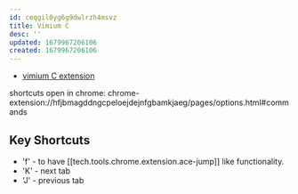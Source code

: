 ```yaml
---
id: ceqgil0yg6g9dwlrzh4msvz
title: Vimium C
desc: ''
updated: 1679967206106
created: 1679967206106
---
```


- [vimium C extension](https://chrome.google.com/webstore/detail/vimium-c-all-by-keyboard/hfjbmagddngcpeloejdejnfgbamkjaeg?hl=en)

 
shortcuts open in chrome: chrome-extension://hfjbmagddngcpeloejdejnfgbamkjaeg/pages/options.html#commands

## Key Shortcuts
- 'f' - to have [[tech.tools.chrome.extension.ace-jump]] like functionality.
- 'K' - next tab
- 'J' - previous tab

